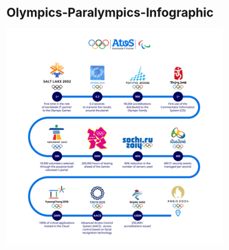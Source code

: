 # Olympics-Paralympics-Infographic

![English version of the Olympic & Paralympic Inforgraphic. ](AtosOlympicTimeIG_EN.svg)
